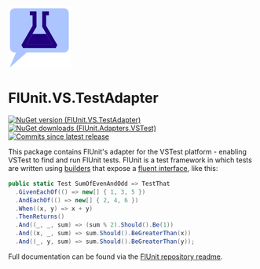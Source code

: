 ﻿![FlUnit Logo](src/FlUnitIcon.png)

# FlUnit.VS.TestAdapter

[![NuGet version (FlUnit.VS.TestAdapter)](https://img.shields.io/nuget/v/FlUnit.VS.TestAdapter.svg?style=flat-square)](https://www.nuget.org/packages/FlUnit.VS.TestAdapter/) 
[![NuGet downloads (FlUnit.Adapters.VSTest)](https://img.shields.io/nuget/dt/FlUnit.VS.TestAdapter.svg?style=flat-square)](https://www.nuget.org/packages/FlUnit.VS.TestAdapter/) 
[![Commits since latest release](https://img.shields.io/github/commits-since/sdcondon/FlUnit.Adapters.VSTest/latest?style=flat-square)](https://github.com/sdcondon/FlUnit.Adapters.VSTest/compare/1.3.0...main)

This package contains FlUnit's adapter for the VSTest platform - enabling VSTest to find and run FlUnit tests.
FlUnit is a test framework in which tests are written using [builders](https://en.wikipedia.org/wiki/Builder_pattern) that expose a [fluent interface](https://en.wikipedia.org/wiki/Fluent_interface), like this:

```csharp
public static Test SumOfEvenAndOdd => TestThat
  .GivenEachOf(() => new[] { 1, 3, 5 })
  .AndEachOf(() => new[] { 2, 4, 6 })
  .When((x, y) => x + y)
  .ThenReturns()
  .And((_, _, sum) => (sum % 2).Should().Be(1))
  .And((x, _, sum) => sum.Should().BeGreaterThan(x))
  .And((_, y, sum) => sum.Should().BeGreaterThan(y));
```

Full documentation can be found via the [FlUnit repository readme](https://github.com/sdcondon/FlUnit).
